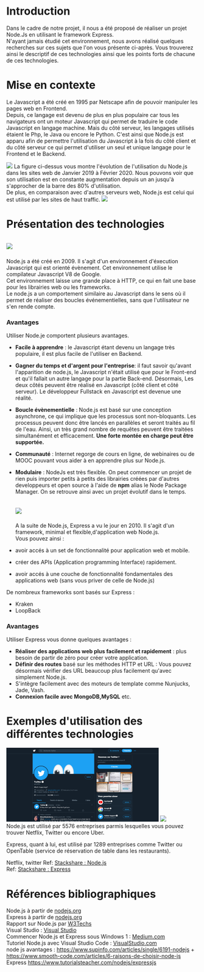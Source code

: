 # Introduction

Dans le cadre de notre projet, il nous a été proposé de réaliser un projet Node.Js en utilisant le framework Express.<br/>
N'ayant jamais étudié cet environnement, nous avons réalisé quelques recherches sur ces sujets que l'on vous présente ci-après. Vous trouverez ainsi le descriptif de ces technologies ainsi que les points forts de chacune de ces technologies.

# Mise en contexte 

Le Javascript a été créé en 1995 par Netscape afin de pouvoir manipuler les pages web en Frontend. <br/>
Depuis, ce langage est devenu de plus en plus populaire car tous les navigateurs ont un moteur Javascript qui permet de traduire le code Javascript en langage machine. Mais du côté serveur, les langages utilisés étaient le Php, le Java ou encore le Python. C'est ainsi que Node.js est apparu afin de permettre l'utilisation du Javascript à la fois du côté client et du côté serveur ce qui permet d'utiliser un seul et unique langage pour le Frontend et le Backend.

<img src="https://w3techs.com/diagram/history_technology/ws-nodejs"> 
La figure ci-dessus vous montre l'évolution de l'utilisation du Node.js dans les sites web de Janvier 2019 à Février 2020. Nous pouvons voir que son utilisation est en constante augmentation depuis un an jusqu'à s'approcher de la barre des 80% d'utilisation. 
<br/>
De plus, en comparaison avec d'autres serveurs web, Node.js est celui qui est utilisé par les sites de haut traffic. 
<img src="https://w3techs.com/diagram/market_technology/ws-nodejs"> 


# Présentation des technologies

   ## <img src="https://miro.medium.com/max/1200/1*X7a7F-yXRUAGLGLzdlGQMA.png" width="200"> 
  Node.js a été créé en 2009.
  Il s'agit d'un environnement d'éxecution Javascript qui est orienté évènement. Cet environnement utilise le compilateur Javascript V8 de Google. <br/>
  Cet environnement laisse une grande place à HTTP, ce qui en fait une base pour les librairies web ou les frameworks. <br/>
  Le node.js a un comportement similaire au Javascript dans le sens où il permet de réaliser des boucles événementielles, sans que l'utilisateur ne s'en rende compte.
  
  ### Avantages
  
  Utiliser Node.je comportent plusieurs avantages. 
* **Facile à apprendre** : le Javascript étant devenu un langage très populaire, il est plus facile de l'utiliser en Backend.
* **Gagner du temps et d'argent pour l'entreprise**: il faut savoir qu'avant l'apparition de node.js, le Javascript n'était utilisé que pour le Front-end et qu'il fallait un autre langage pour la partie Back-end.  Désormais, Les deux côtés peuvent être réalisé en Javascript (côté client et côté serveur). Le développeur Fullstack en Javascript est devenue une réalité.
* **Boucle évènementielle** : Node.js est basé sur une conception asynchrone, ce qui implique que les processus sont non-bloquants. Les processus peuvent donc être lancés en parallèles et seront traités au fil de l'eau. Ainsi, un très grand nombre de requêtes peuvent être traitées simultanément et efficacement. **Une forte montée en charge peut être supportée.** 
* **Communauté** : Internet regorge de cours en ligne, de webinaires ou de MOOC pouvant vous aider à en apprendre plus sur Node.js.
* **Modulaire** : NodeJs est très flexible. On peut commencer un projet de rien puis importer petits à petits des librairies créées par d'autres developpeurs et open source à l'aide de **npm** alias le Node Package Manager. On se retrouve ainsi avec un projet évolutif dans le temps.

   ## <img src="https://upload.wikimedia.org/wikipedia/commons/6/64/Expressjs.png" width="200"> 
  
  A la suite de Node.js, Express a vu le jour en 2010.
Il s'agit d'un framework, minimal et flexible,d'application web Node.js.<br/>
 Vous pouvez ainsi :
* avoir accés à un set de fonctionnalité pour application web et mobile.
* créer des APIs (Application programming Interface) rapidement.
* avoir accés à une couche de fonctionnalité fondamentales des applications web (sans vous priver de celle de Node.js)
            
 De nombreux frameworks sont basés sur Express : 
* Kraken
* LoopBack

### Avantages
Utiliser Express vous donne quelques avantages : 
* **Réaliser des applications web plus facilement et rapidement** : plus besoin de partir de zéro pour créer votre application. 
* **Définir des routes** basé sur les méthodes HTTP et URL : Vous pouvez désormais vérifier des URL beaucoup plus facilement qu'avec simplement Node.js. 
* S'intègre facilement avec des moteurs de template comme Nunjucks, Jade, Vash.
* **Connexion facile avec MongoDB,MySQL** etc. 

# Exemples d'utilisation des différentes technologies

<img width="400"  src="https://github.com/Arashea/ProjetArchitecture/blob/master/image/Capture.PNG">  <img width="350"  src="https://miro.medium.com/max/5088/1*71nlu7Wn0vXdg2VBxi1gBA.png">
<br/>Node.js est utilisé par 5576 entreprises parmis lesquelles vous pouvez trouver Netflix, Twitter ou encore Uber. <br/>

Express, quant à lui, est utilisé par 1289 entreprises comme Twitter ou OpenTable (service de réservation de table dans les restaurants). <br/>
 
 Netflix, twitter 
 Ref: <a href="https://stackshare.io/nodejs" title="stackshare">Stackshare : Node.js</a><br/>
 Ref: <a href=" https://stackshare.io/expressjs" title="stackshare">Stackshare : Express</a><br/>



# Références bibliographiques
 
 Node.js à partir de <a href="https://nodejs.org/fr/about/" title="nodejs">nodejs.org</a><br/>
 Express à partir de <a href="https://expressjs.com" title="Expressjs">nodejs.org</a><br/>
 Rapport sur Node.js par <a href="https://w3techs.com/technologies/details/ws-nodejs" title="VSC">W3Techs</a><br/>
 Visual Studio : <a href="https://code.visualstudio.com/docs/?dv=win64user" title="VSC">Visual Studio</a><br/>
 Commencer Node.js et Express sous Windows 1 : <a href="https://medium.com/@zibon/getting-started-with-nodejs-and-expressjs-2018-51689dae024b" title="Medium">Medium.com</a><br/>
 Tutoriel Node.js avec Visual Studio Code : <a href="https://code.visualstudio.com/docs/nodejs/nodejs-tutorial" title="Tuto">VisualStudio.com </a> <br/>
 node js avantages :  https://www.supinfo.com/articles/single/6191-nodejs   +   https://www.smooth-code.com/articles/6-raisons-de-choisir-node-js  <br/>
 Express https://www.tutorialsteacher.com/nodejs/expressjs  <br/>
 
 


